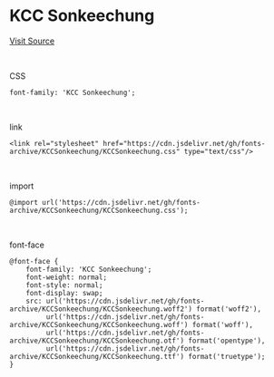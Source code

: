 # KCC Sonkeechung

[Visit Source](https://gongu.copyright.or.kr/gongu/wrt/wrt/view.do?wrtSn=13305046&menuNo=200023)

&nbsp;

CSS

```
font-family: 'KCC Sonkeechung';
```

&nbsp;

link

```
<link rel="stylesheet" href="https://cdn.jsdelivr.net/gh/fonts-archive/KCCSonkeechung/KCCSonkeechung.css" type="text/css"/>
```

&nbsp;

import

```
@import url('https://cdn.jsdelivr.net/gh/fonts-archive/KCCSonkeechung/KCCSonkeechung.css');
```

&nbsp;

font-face

```
@font-face {
    font-family: 'KCC Sonkeechung';
    font-weight: normal;
    font-style: normal;
    font-display: swap;
    src: url('https://cdn.jsdelivr.net/gh/fonts-archive/KCCSonkeechung/KCCSonkeechung.woff2') format('woff2'),
         url('https://cdn.jsdelivr.net/gh/fonts-archive/KCCSonkeechung/KCCSonkeechung.woff') format('woff'),
         url('https://cdn.jsdelivr.net/gh/fonts-archive/KCCSonkeechung/KCCSonkeechung.otf') format('opentype'),
         url('https://cdn.jsdelivr.net/gh/fonts-archive/KCCSonkeechung/KCCSonkeechung.ttf') format('truetype');
}
```
